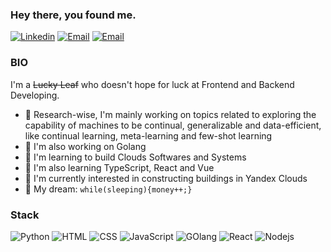 ### Hey there, you found me.

[![Linkedin](https://img.shields.io/badge/LinkedIn-0077B5?style=for-the-badge&logo=linkedin&logoColor=white)](https://www.linkedin.com/in/temirlan-rysdavletov)
[![Email](https://img.shields.io/badge/ProtonMail-8B89CC?style=for-the-badge&logo=protonmail&logoColor=white)](mailto:1uckyrogue@proton.me)
[![Email](https://img.shields.io/badge/Telegram-00AFF0?style=for-the-badge&logo=Telegram&logoColor=white)](https://t.me/luckyrogue)

### BIO
I'm a ~~Lucky Leaf~~ who doesn't hope for luck at Frontend and Backend Developing.

- 🔭 Research-wise, I'm mainly working on topics related to exploring the capability of machines to be continual, generalizable and data-efficient, like continual learning, meta-learning and few-shot learning
- 🎯 I'm also working on Golang
- 🚀 I'm learning to build Clouds Softwares and Systems
- 🧐 I'm also learning TypeScript, React and Vue
- 👾 I'm currently interested in constructing buildings in Yandex Clouds
- 🌭 My dream: `while(sleeping){money++;}`

### Stack

![Python](https://img.shields.io/badge/Python-3776AB?style=for-the-badge&logo=python&logoColor=white)
![HTML](https://img.shields.io/badge/HTML5-E34F26?style=for-the-badge&logo=html5&logoColor=white)
![CSS](https://img.shields.io/badge/CSS3-1572B6?style=for-the-badge&logo=css3&logoColor=white)
![JavaScript](https://img.shields.io/badge/JavaScript-F7DF1E?style=for-the-badge&logo=javascript&logoColor=black)
![GOlang](https://img.shields.io/badge/Go-00ADD8?style=for-the-badge&logo=go&logoColor=white)
![React](https://img.shields.io/badge/React.js-00ADD8?style=for-the-badge&logo=react&logoColor=white)
![Nodejs](https://img.shields.io/badge/Node.js-00A300?style=for-the-badge&logo=node.js&logoColor=white)
